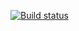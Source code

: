 [![Build status](https://ci.appveyor.com/api/projects/status/9be4f7iap4f83qxq?svg=true)](https://ci.appveyor.com/project/Scheaux/goblin-move)
